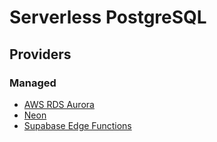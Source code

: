 # Serverless PostgreSQL

## Providers

### Managed

- [AWS RDS Aurora](/aws/services/rds/aurora/README.md)
- [Neon](/neon/README.md)
- [Supabase Edge Functions](/supabase/edge-functions.md)

<!--
https://github.com/niledatabase/niledatabase

Crunchy
CitusDB
Bit.io
-->
